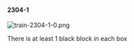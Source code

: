 #### 2304-1
![train-2304-1-0.png](https://github.com/lil-lab/nlvr/raw/master/nlvr/train/images/28/train-2304-1-0.png "train-2304-1-0.png")

There is at least 1 black block in each box